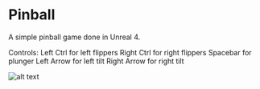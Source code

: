 # Pinball
 A simple pinball game done in Unreal 4.

 Controls: 
  Left Ctrl for left flippers
  Right Ctrl for right flippers
  Spacebar for plunger
  Left Arrow for left tilt
  Right Arrow for right tilt

![alt text](https://github.com/lxie27/Pinball/blob/main/Content/images/pinball_1.png?raw=true)
